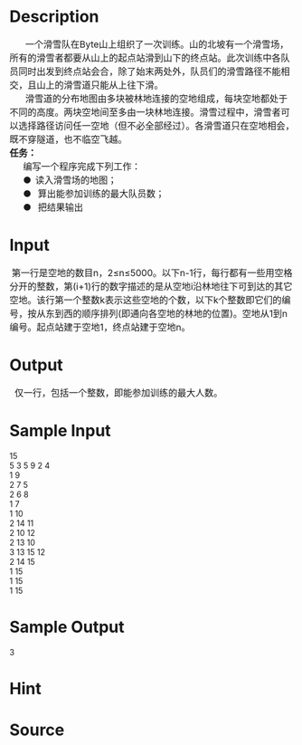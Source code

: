 
# Description

<div class="content"><div align="center"></div>
<div style="text-indent: 21pt"><span style="font-size: medium">一个滑雪队在Byte山上组织了一次训练。山的北坡有一个滑雪场，所有的滑雪者都要从山上的起点站滑到山下的终点站。此次训练中各队员同时出发到终点站会合，除了始末两处外，队员们的滑雪路径不能相交，且山上的滑雪道只能从上往下滑。</span></div>
<div style="text-indent: 21pt"><span style="font-size: medium">滑雪道的分布地图由多块被林地连接的空地组成，每块空地都处于不同的高度。两块空地间至多由一块林地连接。滑雪过程中，滑雪者可以选择路径访问任一空地（但不必全部经过）。各滑雪道只在空地相会，既不穿隧道，也不临空飞越。</span></div>
<div><span style="font-size: medium"><b>任务：</b></span></div>
<div style="text-indent: 18pt"><span style="font-size: medium">编写一个程序完成下列工作：</span></div>
<div style="margin: 0cm 0cm 0pt 36pt; text-indent: -18pt"><span style="font-size: medium">●<span style="font: 7pt &#39;Times New Roman&#39;">   </span>读入滑雪场的地图；</span></div>
<div style="margin: 0cm 0cm 0pt 36pt; text-indent: -18pt"><span style="font-size: medium">●<span style="font: 7pt &#39;Times New Roman&#39;">     </span>算出能参加训练的最大队员数；</span></div>
<div style="margin: 0cm 0cm 0pt 36pt; text-indent: -18pt"><span style="font-size: medium">●<span style="font: 7pt &#39;Times New Roman&#39;">     </span>把结果输出</span></div></div>

# Input

<div class="content"><div> <span style="font-size: medium">第一行是空地的数目n，2≤n≤5000。以下n-1行，每行都有一些用空格分开的整数，第(i+1)行的数字描述的是从空地i沿林地往下可到达的其它空地。该行第一个整数k表示这些空地的个数，以下k个整数即它们的编号，按从东到西的顺序排列(即通向各空地的林地的位置)。空地从1到n编号。起点站建于空地1，终点站建于空地n。</span></div></div>

# Output

<div class="content"><div><span style="font-size: medium">  仅一行，包括一个整数，即能参加训练的最大人数。</span></div></div>

# Sample Input

<div class="content"><span class="sampledata">15<br/>
5 3 5 9 2 4<br/>
1 9<br/>
2 7 5 <br/>
2 6 8<br/>
1 7<br/>
1 10<br/>
2 14 11<br/>
2 10 12<br/>
2 13 10<br/>
3 13 15 12<br/>
2 14 15<br/>
1 15<br/>
1 15<br/>
1 15<br/>
</span></div>

# Sample Output

<div class="content"><span class="sampledata">3</span></div>

# Hint

<div class="content"><p></p></div>

# Source

<div class="content"><p><a href="problemset.php?search="></a></p></div>

